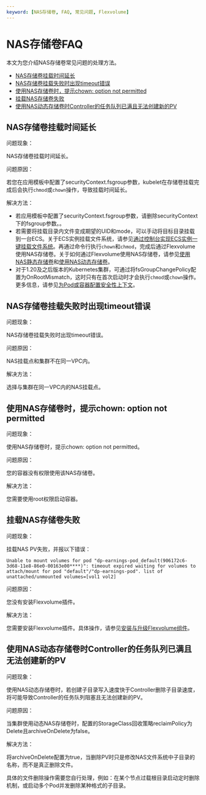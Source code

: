 ```yaml
---
keyword: [NAS存储卷, FAQ, 常见问题, Flexvolume]
---
```


# NAS存储卷FAQ

本文为您介绍NAS存储卷常见问题的处理方法。

-   [NAS存储卷挂载时间延长](#section_td0_7vk_92o)
-   [NAS存储卷挂载失败时出现timeout错误](#section_n33_3bc_3jb)
-   [使用NAS存储卷时，提示chown: option not permitted](#section_vxc_7oy_i24)
-   [挂载NAS存储卷失败](#section_f1w_yob_goz)
-   [使用NAS动态存储卷时Controller的任务队列已满且无法创建新的PV](#section_xgz_7fw_p7e)

## NAS存储卷挂载时间延长

问题现象：

NAS存储卷挂载时间延长。

问题原因：

若您在应用模板中配置了securityContext.fsgroup参数，kubelet在存储卷挂载完成后会执行`chmod`或`chown`操作，导致挂载时间延长。

解决方法：

-   若应用模板中配置了securityContext.fsgroup参数，请删除securityContext下的fsgroup参数。。
-   若需要将挂载目录内文件变成期望的UID和mode，可以手动将目标目录挂载到一台ECS。关于ECS实例挂载文件系统，请参见[通过控制台实现ECS实例一键挂载文件系统]()。再通过命令行执行`chown`和`chmod`，完成后通过Flexvolume使用NAS存储卷。关于如何通过Flexvolume使用NAS存储卷，请参见[使用NAS静态存储卷](/cn.zh-CN/Kubernetes集群用户指南/存储-Flexvolume/NAS存储卷/使用NAS静态存储卷.md)和[使用NAS动态存储卷](/cn.zh-CN/Kubernetes集群用户指南/存储-Flexvolume/NAS存储卷/使用NAS动态存储卷.md)。
-   对于1.20及之后版本的Kubernetes集群，可通过将fsGroupChangePolicy配置为OnRootMismatch，这时只有在首次启动时才会执行`chmod`或`chown`操作。更多信息，请参见[为Pod或容器配置安全性上下文](https://kubernetes.io/zh/docs/tasks/configure-pod-container/security-context/#%E4%B8%BA-pod-%E9%85%8D%E7%BD%AE%E5%8D%B7%E8%AE%BF%E9%97%AE%E6%9D%83%E9%99%90%E5%92%8C%E5%B1%9E%E4%B8%BB%E5%8F%98%E6%9B%B4%E7%AD%96%E7%95%A5)。

## NAS存储卷挂载失败时出现timeout错误

问题现象：

NAS存储卷挂载失败时出现timeout错误。

问题原因：

NAS挂载点和集群不在同一VPC内。

解决方法：

选择与集群在同一VPC内的NAS挂载点。

## 使用NAS存储卷时，提示chown: option not permitted

问题现象：

使用NAS存储卷时，提示chown: option not permitted。

问题原因：

您的容器没有权限使用该NAS存储卷。

解决方法：

您需要使用root权限启动容器。

## 挂载NAS存储卷失败

问题现象：

挂载NAS PV失败，并报以下错误：

```
Unable to mount volumes for pod "dp-earnings-pod_default(906172c6-3d68-11e8-86e0-00163e00****)": timeout expired waiting for volumes to attach/mount for pod "default"/"dp-earnings-pod". list of unattached/unmounted volumes=[vol1 vol2]
```

问题原因：

您没有安装Flexvolume插件。

解决方法：

您需要安装Flexvolume插件。具体操作，请参见[安装与升级Flexvolume组件](/cn.zh-CN/Kubernetes集群用户指南/存储-Flexvolume/安装与升级Flexvolume组件.md)。

## 使用NAS动态存储卷时Controller的任务队列已满且无法创建新的PV

问题现象：

使用NAS动态存储卷时，若创建子目录写入速度快于Controller删除子目录速度，将可能导致Controller的任务队列阻塞且无法创建新的PV。

问题原因：

当集群使用动态NAS存储卷时，配置的StorageClass回收策略reclaimPolicy为Delete且archiveOnDelete为false。

解决方法：

将archiveOnDelete配置为true，当删除PV时只是修改NAS文件系统中子目录的名称，而不是真正删除文件。

具体的文件删除操作需要您自行处理，例如：在某个节点过载根目录启动定时删除机制，或启动多个Pod并发删除某种格式的子目录。

